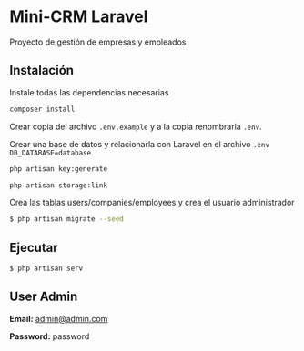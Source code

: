 # Mini-CRM Laravel

Proyecto de gestión de empresas y empleados.

## Instalación

Instale todas las dependencias necesarias

```bash
composer install
```
Crear copia del archivo `.env.example` y a la copia renombrarla `.env`.

Crear una base de datos y relacionarla con Laravel en el archivo `.env`
`
DB_DATABASE=database
`
```bash
php artisan key:generate
```
```bash
php artisan storage:link
```
Crea las tablas users/companies/employees y crea el usuario administrador
```bash
$ php artisan migrate --seed 

```

## Ejecutar
```bash
$ php artisan serv
```
## User Admin

**Email:** admin@admin.com

**Password:** password
